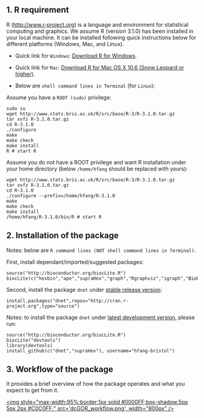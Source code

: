 ## 1. R requirement

R (http://www.r-project.org) is a language and environment for statistical computing and graphics. We assume R (version 3.1.0) has been installed in your local machine. It can be installed following quick instructions below for different platforms (Windows, Mac, and Linux).

* Quick link for `Windows`: [Download R for Windows](http://www.stats.bris.ac.uk/R/bin/windows/base/R-3.1.0-win.exe).
* Quick link for `Mac`: [Download R for Mac OS X 10.6 (Snow Leopard or higher)](http://cran.r-project.org/bin/macosx/R-3.1.0-snowleopard.pkg).

* Below are `shell command lines in Terminal` (for `Linux`):

Assume you have a `ROOT (sudo)` privilege:
    
    sudo su
    wget http://www.stats.bris.ac.uk/R/src/base/R-3/R-3.1.0.tar.gz
    tar xvfz R-3.1.0.tar.gz
    cd R-3.1.0
    ./configure
    make
    make check
    make install
    R # start R

Assume you do not have a ROOT privilege and want R installation under your home directory (below `/home/hfang` should be replaced with yours):

    wget http://www.stats.bris.ac.uk/R/src/base/R-3/R-3.1.0.tar.gz
    tar xvfz R-3.1.0.tar.gz
    cd R-3.1.0
    ./configure --prefix=/home/hfang/R-3.1.0
    make
    make check
    make install
    /home/hfang/R-3.1.0/bin/R # start R

## 2. Installation of the package

Notes: below are `R command lines (NOT shell command lines in Terminal)`.

First, install dependant/imported/suggested packages:

    source("http://bioconductor.org/biocLite.R")
    biocLite(c("hexbin","ape","supraHex","graph","Rgraphviz","igraph","Biobase","limma","survival","foreach","doMC"))

Second, install the package `dnet` under [stable release version](http://cran.r-project.org/package=dnet):

    install.packages("dnet",repos="http://cran.r-project.org",type="source")

Notes: to install the package `dnet` under [latest development version](https://github.com/hfang-bristol/dnet), please run:

    source("http://bioconductor.org/biocLite.R")
    biocLite("devtools")
    library(devtools)
    install_github(c("dnet","supraHex"), username="hfang-bristol")

## 3. Workflow of the package

It provides a brief overview of how the package operates and what you expect to get from it.

<a href="javascript:newWin('dcGOR_workflow.png', 'dnet_workflow.png', '1200', '1200')" title="Click to enlarge"><img style="max-width:95%;border:1px solid #0000FF;box-shadow:5px 5px 2px #C0C0FF;" src='dcGOR_workflow.png', width="800px" /></a>
